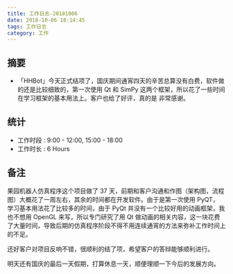 ```yaml
---
title: 工作日志-20181006
date: 2018-10-06 18:14:45
tags: 工作日志
category: 工作
---
```



## 摘要

* 「HHBot」今天正式结项了，国庆期间通宵四天的辛苦总算没有白费，软件做的还是比较细致的，第一次使用 Qt 和 SimPy 这两个框架，所以花了一些时间在学习框架的基本用法上。客户也给了好评，真的是
非常感谢。

## 统计

* 工作时段 : 9:00 - 12:00, 15:00 - 18:00
* 工作时长 : 6 Hours


## 备注

果园机器人仿真程序这个项目做了 37 天，前期和客户沟通和作图（架构图，流程图）大概花了一周左右，其余的时间都在开发软件。由于是第一次使用 PyQT， 学习基本用法花了比较多的时间，由于 PyQt
并没有一个比较好用的动画框架，我也不想用 OpenGL 来写，所以专门研究了用 Qt 做动画的相关内容，这一块花费了大量时间，导致后期的仿真程序阶段不得不用连续通宵的方法来弥补工作时间上的不足。

还好客户对项目反响不错，很顺利的结了项，希望客户的答辩能够顺利进行。

明天还有国庆的最后一天假期，打算休息一天，顺便理顺一下今后的发展方向。